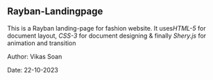 <h2>Rayban-Landingpage</h2>
<p>This is a Rayban landing-page for fashion website. It uses<i>HTML-5</i> for document layout, <i>CSS-3</i> for document designing & finally <i>Shery.js</i> for animation and transition</p>
<p>Author: Vikas Soan</p>
<p>Date: 22-10-2023</p>